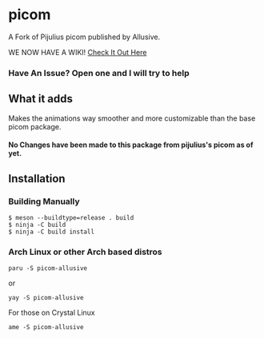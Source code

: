 # picom
A Fork of Pijulius picom published by Allusive.

WE NOW HAVE A WIKI!
[Check It Out Here](https://github.com/allusive-dev/picom-allusive/wiki)

### Have An Issue? Open one and I will try to help

## What it adds
Makes the animations way smoother and more customizable than the base picom package.

#### No Changes have been made to this package from pijulius's picom as of yet.


## Installation

### Building Manually
```
$ meson --buildtype=release . build
$ ninja -C build
$ ninja -C build install
```

### Arch Linux or other Arch based distros
```
paru -S picom-allusive
```
or
```
yay -S picom-allusive
```

For those on Crystal Linux

```
ame -S picom-allusive
```
